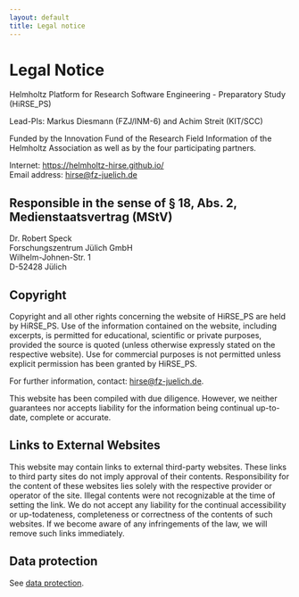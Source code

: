 ```yaml
---
layout: default
title: Legal notice
---
```

# Legal Notice

Helmholtz Platform for Research Software Engineering - Preparatory Study (HiRSE_PS)

Lead-PIs: Markus Diesmann (FZJ/INM-6) and Achim Streit (KIT/SCC)

Funded by the Innovation Fund of the Research Field Information of the Helmholtz Association as well as by the four participating partners.

Internet: <https://helmholtz-hirse.github.io/><br>
Email address: <hirse@fz-juelich.de>


## Responsible in the sense of § 18, Abs. 2, Medienstaatsvertrag (MStV)

Dr. Robert Speck <br>
Forschungszentrum Jülich GmbH <br>
Wilhelm-Johnen-Str. 1 <br>
D-52428 Jülich

## Copyright

Copyright and all other rights concerning the website of HiRSE_PS are held by HiRSE_PS. Use of the information contained on the website, including excerpts, is permitted for educational, scientific or private purposes, provided the source is quoted (unless otherwise expressly stated on the respective website). Use for commercial purposes is not permitted unless explicit permission has been granted by HiRSE_PS.

For further information, contact: <hirse@fz-juelich.de>.

This website has been compiled with due diligence. However, we neither guarantees nor accepts liability for the information being continual up-to-date, complete or accurate.

## Links to External Websites

This website may contain links to external third-party websites. These links to third party sites do not imply approval of their contents. Responsibility for the content of these websites lies solely with the respective provider or operator of the site. Illegal contents were not recognizable at the time of setting the link. We do not accept any liability for the continual accessibility or up-todateness, completeness or correctness of the contents of such websites. If we become aware of any infringements of the law, we will remove such links immediately.

## Data protection

See [data protection](https://docs.github.com/en/site-policy/privacy-policies/github-data-protection-agreement).
